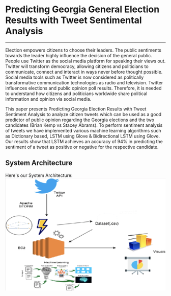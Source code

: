 # Predicting Georgia General Election Results with Tweet Sentimental Analysis
-----------

   Election empowers citizens to choose their leaders. The public sentiments towards the leader highly influence the decision of the general public. People use Twitter as the social media platform for speaking their views out. Twitter will transform democracy, allowing citizens and politicians to communicate, connect and interact in ways never before thought possible. Social media tools such as Twitter is now considered as politically transformative communication technologies as radio and television. Twitter influences elections and public opinion poll results. Therefore, it is needed to understand how citizens and politicians worldwide share political information and opinion via social media. 

   This paper presents Predicting Georgia Election Results with Tweet Sentiment Analysis to analyze citizen tweets which can be used as a good predictor of public opinion regarding the Georgia elections and the two candidates (Brian Kemp vs Stacey Abrams). To perform sentiment analysis of tweets we have implemented various machine learning algorithms such as Dictionary based, LSTM using Glove & Bidirectional LSTM using Glove. Our results show that LSTM achieves an accuracy of 94% in predicting the sentiment of a tweet as positive or negative for the respective candidate.  

System Architecture
-----------
Here's our System Architecture:
![alt text](https://github.com/RakeshrBhavsar/Twitter-Sentimental-Analysis-using-Apache-Storm/blob/master/images/Picture1.png "System Architecture")

